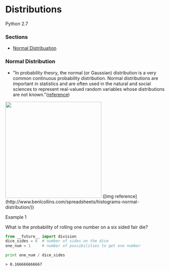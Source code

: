 # Distributions

Python 2.7

### Sections
 - [Normal Distribuation]()

### Normal Distribution
 - "In probability theory, the normal (or Gaussian) distribution is a very common continuous probability distribution. Normal distributions are important in statistics and are often used in the natural and social sciences to represent real-valued random variables whose distributions are not known."([reference](https://en.wikipedia.org/wiki/Normal_distribution))

<img src="https://github.com/gravity226/Understanding_Data_Science/blob/master/imgs/normald.jpg" height="300">
([img reference](http://www.benlcollins.com/spreadsheets/histograms-normal-distribution/))

Example 1

What is the probability of rolling one number on a six sided fair die?
``` python
from __future__ import division
dice_sides = 6  # number of sides on the dice
one_num = 1     # number of possibilities to get one number

print one_num / dice_sides
```
``` output
> 0.166666666667
```
